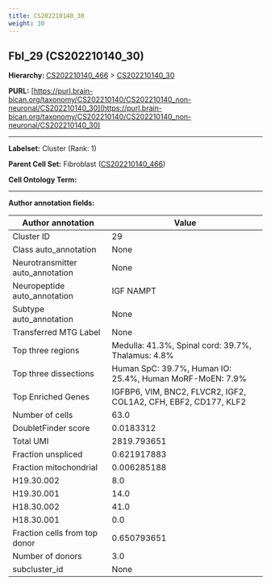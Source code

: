 ```yaml
---
title: CS202210140_30
weight: 30
---
```

## Fbl_29 (CS202210140_30)
<b>Hierarchy: </b>
[CS202210140_466](../CS202210140_466) >
[CS202210140_30](../CS202210140_30)

**PURL:** [https://purl.brain-bican.org/taxonomy/CS202210140/CS202210140_non-neuronal/CS202210140_30](https://purl.brain-bican.org/taxonomy/CS202210140/CS202210140_non-neuronal/CS202210140_30)

---


**Labelset:** Cluster (Rank: 1)

**Parent Cell Set:** Fibroblast ([CS202210140_466](../CS202210140_466))



**Cell Ontology Term:** 

[MARKER GENES.]: #


---

[TRANSFERRED ANNOTATIONS.]: #


[AUTHOR ANNOTATION FIELDS.]: #


**Author annotation fields:**

| Author annotation | Value |
|-------------------|-------|
|Cluster ID|29|
|Class auto_annotation|None|
|Neurotransmitter auto_annotation|None|
|Neuropeptide auto_annotation|IGF NAMPT|
|Subtype auto_annotation|None|
|Transferred MTG Label|None|
|Top three regions|Medulla: 41.3%, Spinal cord: 39.7%, Thalamus: 4.8%|
|Top three dissections|Human SpC: 39.7%, Human IO: 25.4%, Human MoRF-MoEN: 7.9%|
|Top Enriched Genes|IGFBP6, VIM, BNC2, FLVCR2, IGF2, COL1A2, CFH, EBF2, CD177, KLF2|
|Number of cells|63.0|
|DoubletFinder score|0.0183312|
|Total UMI|2819.793651|
|Fraction unspliced|0.621917883|
|Fraction mitochondrial|0.006285188|
|H19.30.002|8.0|
|H19.30.001|14.0|
|H18.30.002|41.0|
|H18.30.001|0.0|
|Fraction cells from top donor|0.650793651|
|Number of donors|3.0|
|subcluster_id|None|
